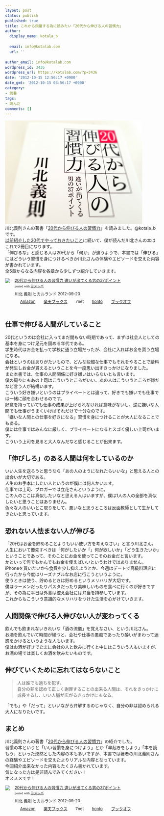 ```yaml
---
layout: post
status: publish
published: true
title: これから飛躍する為に読みたい「20代から伸びる人の習慣力」
author:
  display_name: kotala_b

  email: info@kotalab.com
  url: ''

author_email: info@kotalab.com
wordpress_id: 3436
wordpress_url: https://kotalab.com/?p=3436
date: '2012-10-15 12:56:17 +0900'
date_gmt: '2012-10-15 03:56:17 +0900'
category:
- 読書
tags:
- 読んだ
comments: []
---
```

<p><a href="/wp-content/uploads/20daikara_121015.jpg" target="_blank"><img src="/wp-content/uploads/20daikara_121015.jpg" alt="" title="20daikara_121015" width="448" height="337" class="alignnone size-full wp-image-3439" /></a><br />
川北義則さんの著書「<a href="https://www.amazon.co.jp/exec/obidos/asin/4864710554/same-22/" rel="nofollow" name="booklink" target="_blank">20代から伸びる人の習慣力</a>」を読みました。@kotala_bです。<br />
<a href="/20gene-to-do" title="上司に認められるようになる為にすること" target="_blank">以前紹介した20代でやっておきたいこと</a>に続いて、僕が読んだ川北さんの本はこれで2冊目になります。<br />
「伸びるな」と感じる人は20代から「何か」が違うようで、本書では「伸びる」にはどういう習慣を身につけるべきか川北さんの体験やエピソードを交えた内容が書かれています。<br />
全5章からなる内容を各章から少しずつ紹介していきます。</p>
<div class="booklink-box" style="text-align:left;padding-bottom:20px;font-size:small;/zoom: 1;overflow: hidden;">
<div class="booklink-image" style="float:left;margin:0 15px 10px 0;"><a href="https://www.amazon.co.jp/exec/obidos/asin/4864710554/same-22/" name="booklink" rel="nofollow" target="_blank"><img src="https://images-fe.ssl-images-amazon.com/images/I/41qMDDXUJrL._SL160_.jpg" style="border: none;" /></a></div>
<div class="booklink-info" style="line-height:120%;/zoom: 1;overflow: hidden;">
<div class="booklink-name" style="margin-bottom:10px;line-height:120%"><a href="https://www.amazon.co.jp/exec/obidos/asin/4864710554/same-22/" rel="nofollow" name="booklink" target="_blank">20代から伸びる人の習慣力 違いが出てくる男の37ポイント</a>
<div class="booklink-powered-date" style="font-size:8pt;margin-top:5px;font-family:verdana;line-height:120%">posted with <a href="https://yomereba.com" target="_blank">ヨメレバ</a></div>
</div>
<div class="booklink-detail" style="margin-bottom:5px;">川北 義則 ヒカルランド 2012-09-20    </div>
<div class="booklink-link2" style="margin-top:10px;">
<div class="shoplinkamazon" style="display:inline;margin-right:5px;background: url('https://img.yomereba.com/tam_y.gif') 0 0 no-repeat;padding: 2px 0 2px 18px;white-space: nowrap;"><a href="https://www.amazon.co.jp/exec/obidos/asin/4864710554/same-22/" rel="nofollow" target="_blank" title="アマゾン" >Amazon</a></div>
<div class="shoplinkrakuten" style="display:inline;margin-right:5px;background: url('https://img.yomereba.com/tam_y.gif') 0 -50px no-repeat;padding: 2px 0 2px 18px;white-space: nowrap;"><a href="https://hb.afl.rakuten.co.jp/hgc/0fa7afc8.bbfc196a.0fa7afc9.d56c38f1/?pc=http%3A%2F%2Fbooks.rakuten.co.jp%2Frb%2F11913016%2F%3Fscid%3Daf_ich_link_urltxt%26m%3Dhttp%3A%2F%2Fm.rakuten.co.jp%2Fev%2Fbook%2F" rel="nofollow" target="_blank" title="楽天ブックス" >楽天ブックス</a></div>
<div class="shoplinkseven" style="display:inline;margin-right:5px;background: url('https://img.yomereba.com/tam_y.gif') 0 -100px no-repeat;padding: 2px 0 2px 18px;white-space: nowrap;"><span class="removed_link" title="click.linksynergy.com/fs-bin/click?id=d2yYUp776R4&amp;subid=&amp;offerid=197738.1&amp;type=10&amp;tmpid=1787&amp;RD_PARM1=http%253A%252F%252Fwww.7netshopping.jp%252Fbooks%252Fsearch_result%252F%253Fctgy%253Dbooks%2526code%253D4864710554">7net</span></div>
<div class="shoplinkbk1" style="display:inline;margin-right:5px;background: url('https://img.yomereba.com/tam_y.gif') 0 -150px no-repeat;padding: 2px 0 2px 18px;white-space: nowrap;"><a href="https://ck.jp.ap.valuecommerce.com/servlet/referral?sid=2967684&pid=881104827&vc_url=http%3A%2F%2Fhonto.jp%2Fnetstore%2Fsearch_021_104864710554.html%3Fsrchf%3D1%26srchGnrNm%3D1" target="_blank" title="bk1" >honto<img src="http://ad.jp.ap.valuecommerce.com/servlet/gifbanner?sid=2967684&pid=881104827" height="1" width="1" border="0"></a></div>
<div class="shoplinkbookoff" style="display:inline;margin-right:5px;background: url('https://img.yomereba.com/tam_y.gif') 0 -200px no-repeat;padding: 2px 0 2px 18px;white-space: nowrap;"><a href="https://click.linksynergy.com/fs-bin/click?id=d2yYUp776R4&subid=&offerid=169505.1&type=10&tmpid=3677&RD_PARM1=http%253A%252F%252Fwww.bookoffonline.co.jp%252Fdisplay%252FL001%252Cbg%253D12%252Cq%253D9784864710558" rel="nofollow" target="_blank" title="ブックオフオンライン" >ブックオフ</a></div>
</div>
</div>
<div class="booklink-footer" style="clear: left"></div>
</div>
<!--more-->
<h2>仕事で伸びる人間がしていること</h2>
<p>20代というのは会社に入ってまだ間もない時期であって、まずは社会人としての基本を身につけ足元を固める年代である。<br />
学生時代はお金を払って学校に通う立場だったが、会社に入ればお金を貰う立場になる。<br />
会社というのはありがたいもので、どんな些細な仕事でもそれをやることで給料が発生しお金が貰えるということを今一度思い出すきっかけになりました。<br />
また本書では、仕事の人間関係に好き嫌いはいらないとも言います。<br />
僕の周りにもあの上司はこういうところがいい、あの人はこういうところが嫌だなど言う人が結構います。<br />
こういう好き嫌いというのはプライベートとは違って、好きでも嫌いでも仕事では一緒に顔を合わせるのです。<br />
好意を持っていても仕事の成果が上げられなければ意味がないし、逆に嫌いな人間でも仕事がうまくいけばそれだけで十分なのです。<br />
「嫌いな人間との仕事を好きになる」習慣を身につけることが大人になることでもある。<br />
僕には仕事ではみんなに厳しく、プライベートになるとスゴく優しい上司がいます。<br />
こういう上司を見ると大人なんだなと感じることが出来ます。</p>
<h2>「伸びしろ」のある人間は何をしているのか</h2>
<p>いい人生を送ろうと思うなら「あの人のようになれたらいいな」と思える人との出会いが大切である。<br />
人生のお手本にしたい人というのが僕には何人かいます。<br />
仕事では上司、ブロガーでは立花さんというように。<br />
この人のここは真似したいなと思える人はいますが、僕は1人の人の全部を真似したいと思うことはありません。<br />
色々な人のいいとこ取りをして、悪いなと思うところは反面教師として生かしてきたいと思っています。</p>
<h2>恐れない人怯まない人が伸びる</h2>
<p>「20代はお金を貯めることよりもいい使い方を考えなさい」と言う川北さん。<br />
人生において優先すべきは「何がしたいか「」何が欲しいか」「どう生きたいか」ということであって、そのことにお金を使ってこそのお金だと言います。<br />
かといって何でもかんでもお金を使えばいいというわけではありません。<br />
iPhoneを買いたいから食費を少し抑えようとか、今週はデートで高級料理店に行ったから今度はリーズナブルなお店に行こうというように。<br />
使うときは使う、貯めるときは貯めるというメリハリが大切です。<br />
僕はラーメンだったりパスタだったり美味しいものを食べに行くのが好きですが、その為に平日は外食は控え会社には弁当を持参しています。<br />
これからもこういう意識的なメリハリをつけた生活を心がけていきます。</p>
<h2>人間関係で伸びる人伸びない人が変わってくる</h2>
<p>飲んでも飲まれないきれいな「酒の流儀」を覚えなさい、という川北さん。<br />
お酒を飲んでいて時間が経つと、会社や仕事の愚痴であったり酔いがまわって迷惑をかけるというような人もいます。<br />
僕はお酒が好きでたまに会社の人と飲みに行くと中にはこういう人もいますが、お酒の場では楽しくお酒を飲みたいものです。</p>
<h2>伸びていくために忘れてはならないこと</h2>
<blockquote><p>人は誰でも過ちを犯す。<br />
自分の非を認めて正しく謝罪することの出来る人間は、それをきっかけに成長するし、いい人脈が広がるきっかけにもなる。</p></blockquote>
<p>「でも」や「だって」といいながら弁解するのじゃなく、自分の非は認められる大人になりたいです。</p>
<h2>まとめ</h2>
<p>川北義則さんの著書「<a href="https://www.amazon.co.jp/exec/obidos/asin/4864710554/same-22/" rel="nofollow" name="booklink" target="_blank">20代から伸びる人の習慣力</a>」の紹介でした。<br />
習慣の本というと「いい習慣を身につけよう」とか「早起きをしよう」「本を読もう」といった漠然とした内容の本も多いですが、本書では著者の川北義則さんの経験やエピソードを交えたよりリアルな内容となっています。<br />
今回紹介出来なかった内容もたくさん書かれています。<br />
気になった方は是非読んでみてください！<br />
オススメです！</p>
<div class="booklink-box" style="text-align:left;padding-bottom:20px;font-size:small;/zoom: 1;overflow: hidden;">
<div class="booklink-image" style="float:left;margin:0 15px 10px 0;"><a href="https://www.amazon.co.jp/exec/obidos/asin/4864710554/same-22/" name="booklink" rel="nofollow" target="_blank"><img src="https://images-fe.ssl-images-amazon.com/images/I/41qMDDXUJrL._SL160_.jpg" style="border: none;" /></a></div>
<div class="booklink-info" style="line-height:120%;/zoom: 1;overflow: hidden;">
<div class="booklink-name" style="margin-bottom:10px;line-height:120%"><a href="https://www.amazon.co.jp/exec/obidos/asin/4864710554/same-22/" rel="nofollow" name="booklink" target="_blank">20代から伸びる人の習慣力 違いが出てくる男の37ポイント</a>
<div class="booklink-powered-date" style="font-size:8pt;margin-top:5px;font-family:verdana;line-height:120%">posted with <a href="https://yomereba.com" target="_blank">ヨメレバ</a></div>
</div>
<div class="booklink-detail" style="margin-bottom:5px;">川北 義則 ヒカルランド 2012-09-20    </div>
<div class="booklink-link2" style="margin-top:10px;">
<div class="shoplinkamazon" style="display:inline;margin-right:5px;background: url('https://img.yomereba.com/tam_y.gif') 0 0 no-repeat;padding: 2px 0 2px 18px;white-space: nowrap;"><a href="https://www.amazon.co.jp/exec/obidos/asin/4864710554/same-22/" rel="nofollow" target="_blank" title="アマゾン" >Amazon</a></div>
<div class="shoplinkrakuten" style="display:inline;margin-right:5px;background: url('https://img.yomereba.com/tam_y.gif') 0 -50px no-repeat;padding: 2px 0 2px 18px;white-space: nowrap;"><a href="https://hb.afl.rakuten.co.jp/hgc/0fa7afc8.bbfc196a.0fa7afc9.d56c38f1/?pc=http%3A%2F%2Fbooks.rakuten.co.jp%2Frb%2F11913016%2F%3Fscid%3Daf_ich_link_urltxt%26m%3Dhttp%3A%2F%2Fm.rakuten.co.jp%2Fev%2Fbook%2F" rel="nofollow" target="_blank" title="楽天ブックス" >楽天ブックス</a></div>
<div class="shoplinkseven" style="display:inline;margin-right:5px;background: url('https://img.yomereba.com/tam_y.gif') 0 -100px no-repeat;padding: 2px 0 2px 18px;white-space: nowrap;"><span class="removed_link" title="click.linksynergy.com/fs-bin/click?id=d2yYUp776R4&amp;subid=&amp;offerid=197738.1&amp;type=10&amp;tmpid=1787&amp;RD_PARM1=http%253A%252F%252Fwww.7netshopping.jp%252Fbooks%252Fsearch_result%252F%253Fctgy%253Dbooks%2526code%253D4864710554">7net</span></div>
<div class="shoplinkbk1" style="display:inline;margin-right:5px;background: url('https://img.yomereba.com/tam_y.gif') 0 -150px no-repeat;padding: 2px 0 2px 18px;white-space: nowrap;"><a href="https://ck.jp.ap.valuecommerce.com/servlet/referral?sid=2967684&pid=881104827&vc_url=http%3A%2F%2Fhonto.jp%2Fnetstore%2Fsearch_021_104864710554.html%3Fsrchf%3D1%26srchGnrNm%3D1" target="_blank" title="bk1" >honto<img src="http://ad.jp.ap.valuecommerce.com/servlet/gifbanner?sid=2967684&pid=881104827" height="1" width="1" border="0"></a></div>
<div class="shoplinkbookoff" style="display:inline;margin-right:5px;background: url('https://img.yomereba.com/tam_y.gif') 0 -200px no-repeat;padding: 2px 0 2px 18px;white-space: nowrap;"><a href="https://click.linksynergy.com/fs-bin/click?id=d2yYUp776R4&subid=&offerid=169505.1&type=10&tmpid=3677&RD_PARM1=http%253A%252F%252Fwww.bookoffonline.co.jp%252Fdisplay%252FL001%252Cbg%253D12%252Cq%253D9784864710558" rel="nofollow" target="_blank" title="ブックオフオンライン" >ブックオフ</a></div>
</div>
</div>
<div class="booklink-footer" style="clear: left"></div>
</div>
